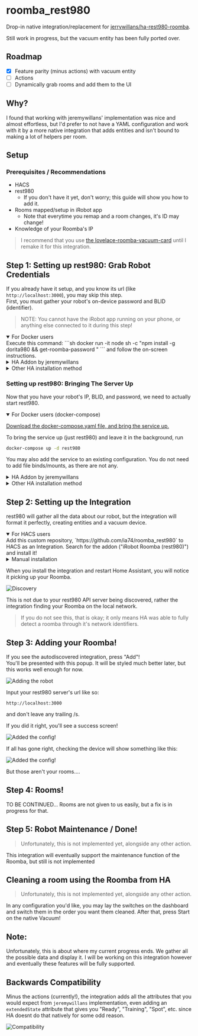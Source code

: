 # roomba_rest980

Drop-in native integration/replacement for [jerrywillans/ha-rest980-roomba](https://github.com/jeremywillans/ha-rest980-roomba).

Still work in progress, but the vacuum entity has been fully ported over.

## Roadmap

- [x] Feature parity (minus actions) with vacuum entity
- [ ] Actions
- [ ] Dynamically grab rooms and add them to the UI

## Why?

I found that working with jeremywillans' implementation was nice and almost effortless, but I'd prefer to not have a YAML configuration and work with it by a more native integration that adds entities and isn't bound to making a lot of helpers per room.

## Setup

### Prerequisites / Recommendations

- HACS
- rest980
  - If you don't have it yet, don't worry; this guide will show you how to add it.
- Rooms mapped/setup in iRobot app
  - Note that everytime you remap and a room changes, it's ID may change!
- Knowledge of your Roomba's IP

> I recommend that you use [the lovelace-roomba-vacuum-card](https://github.com/jeremywillans/lovelace-roomba-vacuum-card) until I remake it for this integration.


## Step 1: Setting up rest980: Grab Robot Credentials

If you already have it setup, and you know its url (like `http://localhost:3000`), you may skip this step.  
First, you must gather your robot's on-device password and BLID (identifier).

> NOTE: You cannot have the iRobot app running on your phone, or anything else connected to it during this step!

<details open>
  <summary>
  For Docker users
  </summary>
Execute this command:  
```sh
docker run -it node sh -c "npm install -g dorita980 && get-roomba-password <robotIP>"
```
and follow the on-screen instructions.
</details>

<details>
  <summary>
  HA Addon by jeremywillans
  </summary>

Add `https://github.com/jeremywillans/hass-addons` to the Addons tab.
Locate and install the `roombapw` addon, following the included instructions.

</details>

<details>
  <summary>
  Other HA installation method
  </summary>

If you dont have direct access to Docker, you can clone and install the dorita980 package locally.  
See [dorita980's instructions on how to get the credentials](https://github.com/koalazak/dorita980#how-to-get-your-usernameblid-and-password).

</details>

### Setting up rest980: Bringing The Server Up

Now that you have your robot's IP, BLID, and password, we need to actually start rest980.

<details open>
  <summary>
  For Docker users (docker-compose)
  </summary>

[Download the docker-compose.yaml file, and bring the service up.](docker-compose.yaml)

To bring the service up (just rest980) and leave it in the background, run

```sh
docker-compose up -d rest980
```

You may also add the service to an existing configuration. You do not need to add file binds/mounts, as there are not any.

</details>

<details>
  <summary>
  HA Addon by jeremywillans
  </summary>

If you haven't, add `https://github.com/jeremywillans/hass-addons` to the Addons tab.
Locate and install the `rest980` addon, then update and save the configuration options with the credentials you got from the previous step.
> NOTE: Rest980 Firmware option 2 implies v2+ (inclusive of 3.x)

</details>

<details>
  <summary>
    Other HA installation method
  </summary>

  Clone and start the [rest980 server by koalazak, and note your computer's IP and port.](https://github.com/koalazak/rest980)

</details>

## Step 2: Setting up the Integration

rest980 will gather all the data about our robot, but the integration will format it perfectly, creating entities and a vacuum device.

<details open>
  <summary>
  For HACS users
  </summary>
  Add this custom repository, `https://github.com/ia74/roomba_rest980` to HACS as an Integration. Search for the addon ("iRobot Roomba (rest980)") and install it!
</details>

<details>
  <summary>
  Manual installation
  </summary>
  Clone this repository, `https://github.com/ia74/roomba_rest980`, and add the custom component folder (`roomba_rest980`) to your Home Assistant's `config/custom_components` folder.
</details>

When you install the integration and restart Home Assistant, you will notice it picking up your Roomba.

![Discovery](img/discovery.png)

This is not due to your rest980 API server being discovered, rather the integration finding your Roomba on the local network.

> If you do not see this, that is okay; it only means HA was able to fully detect a roomba through it's network identifiers.

## Step 3: Adding your Roomba!

If you see the autodiscovered integration, press "Add"!  
You'll be presented with this popup. It will be styled much better later, but this works well enough for now.

![Adding the robot](img/ADD.png)

Input your rest980 server's url like so:

```
http://localhost:3000
```

and don't leave any trailing /s.

If you did it right, you'll see a success screen!  

![Added the config!](img/ADDeD.png)

If all has gone right, checking the device will show something like this:

![Added the config!](img/fin.png)

But those aren't your rooms....

## Step 4: Rooms!

TO BE CONTINUED...
Rooms are not given to us easily, but a fix is in progress for that.

## Step 5: Robot Maintenance / Done!

> Unfortunately, this is not implemented yet, alongside any other action.

This integration will eventually support the maintenance function of the Roomba, but still is not implemented

## Cleaning a room using the Roomba from HA

> Unfortunately, this is not implemented yet, alongside any other action.

In any configuration you'd like, you may lay the switches on the dashboard and switch them in the order you want them cleaned. After that, press Start on the native Vacuum!

## Note:

Unfortunately, this is about where my current progress ends. We gather all the possible data and display it. I will be working on this integration however and eventually these features will be fully supported.

## Backwards Compatibility

Minus the actions (currently!), the integration adds all the attributes that you would expect from `jeremywillans` implementation, even adding an `extendedState` attribute that gives you "Ready", "Training", "Spot", etc. since HA doesnt do that natively for some odd reason.

![Compatibility](img/compat.png)
